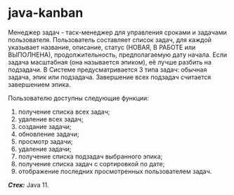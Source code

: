 # java-kanban

Менеджер задач - таск-менеджер для управления сроками и задачами пользователя. Пользователь составляет список задач, для каждой указывает название, описание, статус (НОВАЯ, В РАБОТЕ или ВЫПОЛНЕНА), продолжительность, предполагаемую дату начала. Если задача масштабная (она называется эпиком), её лучше разбить на подзадачи. В Системе предусматривается 3 типа задач: обычная задача, эпик или подзадача. Завершение всех подзадач считается завершением эпика.

Пользователю доступны следующие функции:

1) получение списка всех задач;
2) удаление всех задач;
3) создание задачи;
4) обновление задачи;
5) просмотр задачи;
6) удаление задачи;
7) получение списка подзадач выбранного эпика;
8) получение списка задач с сортировкой по дате;
9) отображение последних просмотренных пользователем задач.
   
*__Стек:__* Java 11.
